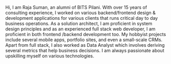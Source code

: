 Hi, I am Raja Suman, an alumni of BITS Pilani. With over 15 years of consulting experience, I worked on various backend/frontend design & development applications for various clients that runs critical day to day business operations. As a solution architect, I am proficient in system design principles and as an experienced full stack web developer, I am proficient in both frontend /backend development too. My hobbyist projects include several mobile apps, portfolio sites, and even a small-scale CRMs. Apart from full stack, I also worked as Data Analyst which involves deriving several metrics that help business decisions. I am always passionate about upskilling myself on various technologies.

<!---
rajasuman09/rajasuman09 is a ✨ special ✨ repository because its `README.md` (this file) appears on your GitHub profile.
You can click the Preview link to take a look at your changes.
--->
